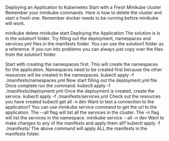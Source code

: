 Deploying an Application to Kubernetes
Start with a Fresh Minikube cluster
Remember your minikube commands. Here is how to delete the cluster and start a fresh one. Remember docker needs to be running before minikube will work.

minikube delete
minikube start
Deploying the Application
The solution is is in the solution1 folder. Try filling out the deployment, namespaces and services.yml files in the manifests folder. You can use the solution1 folder as a reference. If you run into problems you can always just copy over the files from the solution1 folder.

Start with creating the namespaces first. This will create the namespaces for the application. Namespaces need to be created first because the other resources will be created in the namespaces.
kubectl apply -f ./manifests/namespaces.yml
Now start filling out the deployment.yml file. Once complete run the command:
kubectl apply -f ./manifests/deployment.yml
Once the deployment is created, create the service.
kubectl apply -f ./manifests/services.yml
Check out the resources you have created
kubectl get all -n dev
Want to test a connection to the application? You can use minikube service command to get the url to the application. The --all flag will list all the services in the cluster. The -n flag will list the services in the namespace.
minikube service --all -n dev
Want to make changes to any of the manifests and apply them all?
kubectl apply -f ./manifests/
The above command will apply ALL the manifests in the manifests folder.
